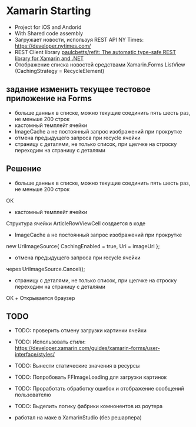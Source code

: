 # Xamarin Starting


- Project for iOS and Andorid
- With Shared code assembly
- Загружает новости, используя REST API NY Times: https://developer.nytimes.com/
- REST Client library [paulcbetts/refit: The automatic type-safe REST library for Xamarin and .NET](https://github.com/paulcbetts/refit)
- Отображение списка новостей средствами Xamarin.Forms ListView (CachingStrategy = RecycleElement)


## задание изменить текущее тестовое приложение на Forms

- больше данных в списке, можно текущие соединить пять шесть раз, не меньше 200 строк
- кастомный темплейт ячейки
- ImageCache а не постоянный запрос изображений при прокрутке
- отмена предыдущего запроса при recycle ячейки
- страницу с деталями, не только список, при щелчке на строску переходим на страницу с деталями

## Решение

- больше данных в списке, можно текущие соединить пять шесть раз, не меньше 200 строк
 
OK


- кастомный темплейт ячейки

Структура ячейки ArticleRowViewCell создается в коде


- ImageCache а не постоянный запрос изображений при прокрутке

new UriImageSource{ CachingEnabled = true, Uri = imageUrl };


- отмена предыдущего запроса при recycle ячейки

через UriImageSource.Cancel();


- страницу с деталями, не только список, при щелчке на строску переходим на страницу с деталями

OK + Открывается браузер 

## TODO

- TODO: проверить отмену загрузки картинки ячейки
- TODO: Использовать стили: https://developer.xamarin.com/guides/xamarin-forms/user-interface/styles/
- TODO: Вынести статические значения в ресурсы 
- TODO: Попробовать FFImageLoading для загрузки картинок
- TODO: Проработать обработку ошибок и отображение сообщений пользователю 
- TODO: Выделить логику фабрики комнонентов из роутера

- работал на маке в XamarinStudio (без решарпера)


